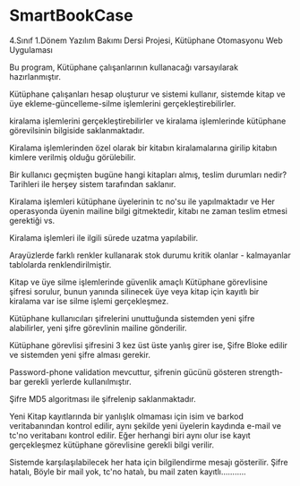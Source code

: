 # SmartBookCase
4.Sınıf 1.Dönem Yazılım Bakımı Dersi Projesi, Kütüphane Otomasyonu Web Uygulaması

Bu program, Kütüphane çalışanlarının kullanacağı varsayılarak hazırlanmıştır.

Kütüphane çalışanları hesap oluşturur ve sistemi kullanır, sistemde kitap ve üye ekleme-güncelleme-silme işlemlerini gerçekleştirebilirler.

kiralama işlemlerini gerçekleştirebilirler ve kiralama işlemlerinde kütüphane görevilsinin bilgiside saklanmaktadır.

Kiralama işlemlerinden özel olarak bir kitabın kiralamalarına girilip kitabın kimlere verilmiş olduğu görülebilir.

Bir kullanıcı geçmişten bugüne hangi kitapları almış, teslim durumları nedir? Tarihleri ile herşey sistem tarafından saklanır.

Kiralama işlemleri kütüphane üyelerinin tc no'su ile yapılmaktadır ve Her operasyonda üyenin mailine bilgi gitmektedir, kitabı ne zaman teslim etmesi gerektiği vs.

Kiralama işlemleri ile ilgili sürede uzatma yapılabilir.

Arayüzlerde farklı renkler kullanarak stok durumu kritik olanlar - kalmayanlar tablolarda renklendirilmiştir.

Kitap ve üye silme işlemlerinde güvenlik amaçlı Kütüphane görevlisine şifresi sorulur, bunun yanında silinecek üye veya kitap için kayıtlı bir kiralama var ise silme işlemi gerçekleşmez.

Kütüphane kullanıcıları şifrelerini unuttuğunda sistemden yeni şifre alabilirler, yeni şifre görevlinin mailine gönderilir.

Kütüphane görevlisi şifresini 3 kez üst üste yanlış girer ise, Şifre Bloke edilir ve sistemden yeni şifre alması gerekir.

Password-phone validation mevcuttur, şifrenin gücünü gösteren strength-bar gerekli yerlerde kullanılmıştır.

Şifre MD5 algoritması ile şifrelenip saklanmaktadır.

Yeni Kitap kayıtlarında bir yanlışlık olmaması için isim ve barkod veritabanından kontrol edilir, aynı şekilde yeni üyelerin kaydında e-mail ve tc'no veritabanı kontrol edilir. Eğer herhangi biri aynı olur ise kayıt gerçekleşmez kütüphane görevlisine gerekli bilgi verilir.

Sistemde karşılaşılabilecek her hata için bilgilendirme mesajı gösterilir. Şifre hatalı, Böyle bir mail yok, tc'no hatalı, bu mail zaten kayıtlı...........

